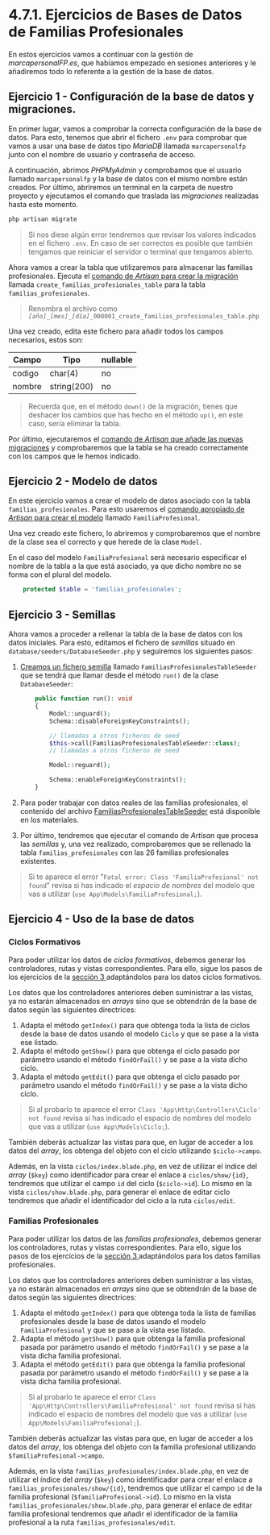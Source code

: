 # 4.7.1. Ejercicios de Bases de Datos de Familias Profesionales

En estos ejercicios vamos a continuar con la gestión de _marcapersonalFP.es_, que habíamos empezado en sesiones anteriores y le añadiremos todo lo referente a la gestión de la base de datos.

## Ejercicio 1 - Configuración de la base de datos y migraciones.

En primer lugar, vamos a comprobar la correcta configuración de la base de datos. Para esto, tenemos que abrir el fichero `.env` para comprobar que vamos a usar una base de datos tipo _MariaDB_ llamada `marcapersonalfp` junto con el nombre de usuario y contraseña de acceso.

A continuación, abrimos _PHPMyAdmin_ y comprobamos que el usuario llamado `marcapersonalfp` y la base de datos con el mismo nombre están creados. Por último, abriremos un terminal en la carpeta de nuestro proyecto y ejecutamos el comando que traslada las _migraciones_ realizadas hasta este momento.

```bash
php artisan migrate
```

> Si nos diese algún error tendremos que revisar los valores indicados en el fichero `.env`. En caso de ser correctos es posible que también tengamos que reiniciar el servidor o terminal que tengamos abierto.

Ahora vamos a crear la tabla que utilizaremos para almacenar las familias profesionales. Ejecuta el [comando de _Artisan_ para crear la migración](./042_migraciones.md#crear-una-nueva-migración) llamada `create_familias_profesionales_table` para la tabla `familias_profesionales`.

> Renombra el archivo como _`[año]_[mes]_[día]`_`_000001_create_familias_profesionales_table.php`

Una vez creado, edita este fichero para añadir todos los campos necesarios, estos son:

Campo | Tipo | nullable
-----|----|---
codigo | char(4) | no
nombre | string(200) | no

> Recuerda que, en el método `down()` de la migración, tienes que deshacer los cambios que has hecho en el método `up()`, en este caso, sería eliminar la tabla.

Por último, ejecutaremos el [comando de _Artisan_ que añade las nuevas migraciones](./042_migraciones.md#ejecutar-migraciones) y comprobaremos que la tabla se ha creado correctamente con los campos que le hemos indicado.

## Ejercicio 2 - Modelo de datos

En este ejercicio vamos a crear el modelo de datos asociado con la tabla `familias_profesionales`. Para esto usaremos el [comando apropiado de _Artisan_ para crear el modelo](./044_modelosORM.md#definición-de-un-modelo) llamado `FamiliaProfesional`.

Una vez creado este fichero, lo abriremos y comprobaremos que el nombre de la clase sea el correcto y que herede de la clase `Model`.

En el caso del modelo `FamiliaProfesional` será necesario especificar el nombre de la tabla a la que está asociado, ya que dicho nombre no se forma con el plural del modelo.

```php
    protected $table = 'familias_profesionales';
```

## Ejercicio 3 - Semillas

Ahora vamos a proceder a rellenar la tabla de la base de datos con los datos iniciales. Para esto, editamos el fichero de _semillas_ situado en `database/seeders/DatabaseSeeder.php` y seguiremos los siguientes pasos:

1. [Creamos un fichero semilla](./045_databaseSeeding.md#crear-ficheros-semilla) llamado `FamiliasProfesionalesTableSeeder` que se tendrá que llamar desde el método `run()` de la clase `DatabaseSeeder`:

    ```php
        public function run(): void
        {
            Model::unguard();
            Schema::disableForeignKeyConstraints();

            // llamadas a otros ficheros de seed
            $this->call(FamiliasProfesionalesTableSeeder::class);
            // llamadas a otros ficheros de seed

            Model::reguard();

            Schema::enableForeignKeyConstraints();
        }
    ```
2. Para poder trabajar con datos reales de las familias profesionales, el contenido del archivo [FamiliasProfesionalesTableSeeder](./materiales/ejercicios-laravel/FamiliasProfesionalesTableSeeder.php) está disponible en los materiales.

3. Por último, tendremos que ejecutar el comando de _Artisan_ que procesa las _semillas_ y, una vez realizado, comprobaremos que se rellenado la tabla `familias_profesionales` con las 26 familias profesionales existentes.

> Si te aparece el error "`Fatal error: Class 'FamiliaProfesional' not found`" revisa si has indicado el _espacio de nombres_ del modelo que vas a utilizar (`use App\Models\FamiliaProfesional;`).

## Ejercicio 4 - Uso de la base de datos

### Ciclos Formativos

Para poder utilizar los datos de _ciclos formativos_, debemos generar los controladores, rutas y vistas correspondientes. Para ello, sigue los pasos de los ejercicios de la [sección 3 ](./036_ejerciciosControladores.md) adaptándolos para los datos ciclos formativos.

Los datos que los controladores anteriores deben suministrar a las vistas, ya no estarán almacenados en _arrays_ sino que se obtendrán de la base de datos según las siguientes directrices:

1. Adapta el método `getIndex()` para que obtenga toda la lista de ciclos desde la base de datos usando el modelo `Ciclo` y que se pase a la vista ese listado.
1. Adapta el método `getShow()` para que obtenga el ciclo pasado por parámetro usando el método `findOrFail()` y se pase a la vista dicho ciclo.
1. Adapta el método `getEdit()` para que obtenga el ciclo pasado por parámetro usando el método `findOrFail()` y se pase a la vista dicho ciclo.

> Si al probarlo te aparece el error `Class 'App\Http\Controllers\Ciclo' not found` revisa si has indicado el espacio de nombres del modelo que vas a utilizar (`use App\Models\Ciclo;`).

También deberás actualizar las vistas para que, en lugar de acceder a los datos del _array_, los obtenga del objeto con el ciclo utilizando `$ciclo->campo`.

Además, en la vista `ciclos/index.blade.php`, en vez de utilizar el índice del _array_ (`$key`) como identificador para crear el enlace a `ciclos/show/{id}`, tendremos que utilizar el campo `id` del ciclo (`$ciclo->id`). Lo mismo en la vista `ciclos/show.blade.php`, para generar el enlace de editar ciclo tendremos que añadir el identificador del ciclo a la ruta `ciclos/edit`.

### Familias Profesionales

Para poder utilizar los datos de las _familias profesionales_, debemos generar los controladores, rutas y vistas correspondientes. Para ello, sigue los pasos de los ejercicios de la [sección 3 ](./036_ejerciciosControladores.md) adaptándolos para los datos familias profesionales.

Los datos que los controladores anteriores deben suministrar a las vistas, ya no estarán almacenados en _arrays_ sino que se obtendrán de la base de datos según las siguientes directrices:

1. Adapta el método `getIndex()` para que obtenga toda la lista de familias profesionales desde la base de datos usando el modelo `FamiliaProfesional` y que se pase a la vista ese listado.
1. Adapta el método `getShow()` para que obtenga la familia profesional pasada por parámetro usando el método `findOrFail()` y se pase a la vista dicha familia profesional.
1. Adapta el método `getEdit()` para que obtenga la familia profesional pasada por parámetro usando el método `findOrFail()` y se pase a la vista dicha familia profesional.

> Si al probarlo te aparece el error `Class 'App\Http\Controllers\FamiliaProfesional' not found` revisa si has indicado el espacio de nombres del modelo que vas a utilizar (`use App\Models\FamiliaProfesional;`).

También deberás actualizar las vistas para que, en lugar de acceder a los datos del _array_, los obtenga del objeto con la familia profesional utilizando `$familiaProfesional->campo`.

Además, en la vista `familias_profesionales/index.blade.php`, en vez de utilizar el índice del _array_ (`$key`) como identificador para crear el enlace a `familias_profesionales/show/{id}`, tendremos que utilizar el campo `id` de la familia profesional (`$familiaProfesional->id`). Lo mismo en la vista `familias_profesionales/show.blade.php`, para generar el enlace de editar familia profesional tendremos que añadir el identificador de la familia profesional a la ruta `familias_profesionales/edit`.
